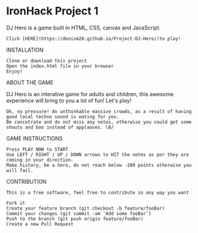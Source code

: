 # IronHack Project 1


DJ Hero is a game built in HTML, CSS, canvas and JavaScript.

    Click [HERE](https://denism20.github.io/Project-DJ-Hero/)to play!

INSTALLATION

    Clone or download this project
    Open the index.html file in your browser
    Enjoy!

ABOUT THE GAME

DJ Hero is an interative game for adults and children, this awesome experience will bring to you a lot of fun! Let's play!

    Ok, no pressure! An unthinkable massive crowds, as a result of having good local techno sound is wating for you.
    Be concetrate and do not miss any notes, otherwise you could get some shouts and boo instead of applauses. \0/

GAME INSTRUCTIONS

    Press PLAY NOW to START 
    Use LEFT / RIGHT / UP / DOWN arrows to HIT the notes as per they are coming in your direction.
    Make history, be a hero, do not reach below -200 points otherwise you will fail.

CONTRIBUTION

    This is a free software, feel free to contribute in any way you want

    Fork it
    Create your feature branch (git checkout -b feature/fooBar)
    Commit your changes (git commit -am 'Add some fooBar')
    Push to the branch (git push origin feature/fooBar)
    Create a new Pull Request

